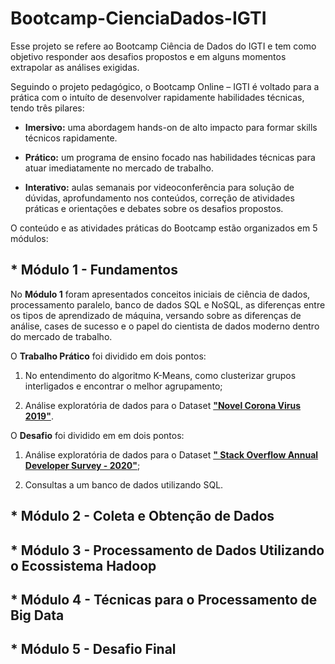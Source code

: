 # Bootcamp-CienciaDados-IGTI

Esse projeto se refere ao Bootcamp Ciência de Dados do IGTI e tem como objetivo responder aos desafios propostos e em alguns momentos extrapolar as análises exigidas. 

Seguindo o projeto pedagógico, o Bootcamp Online – IGTI é voltado para a prática com o intuíto de desenvolver rapidamente habilidades técnicas, tendo três pilares:

* **Imersivo:** uma abordagem hands-on de alto impacto para formar skills técnicos rapidamente.

* **Prático:** um programa de ensino focado nas habilidades técnicas para atuar imediatamente no mercado de trabalho.

* **Interativo:** aulas semanais por videoconferência para solução de dúvidas, aprofundamento nos conteúdos, correção de atividades práticas e orientações e debates sobre os desafios propostos.

O conteúdo e as atividades práticas do Bootcamp estão organizados em 5 módulos:

## * **Módulo 1** - Fundamentos 

No **Módulo 1** foram apresentados conceitos iniciais de ciência de dados, processamento paralelo, banco de dados SQL e NoSQL, as diferenças entre os tipos de aprendizado de máquina, versando sobre as diferenças de análise, cases de sucesso e o papel do cientista de dados moderno dentro do mercado de trabalho.

O **Trabalho Prático** foi dividido em dois pontos: 

1. No entendimento do algoritmo K-Means, como clusterizar grupos interligados e encontrar o melhor agrupamento;

2. Análise exploratória de dados para o Dataset [**"Novel Corona Virus 2019"**](https://www.kaggle.com/sudalairajkumar/novel-corona-virus-2019-dataset?select=covid_19_data.csv).

O **Desafio** foi dividido em em dois pontos:

1. Análise exploratória de dados para o Dataset [**" Stack Overflow Annual Developer Survey - 2020"**](https://drive.google.com/file/d/1dfGerWeWkcyQ9GX9x20rdSGj7WtEpzBB/view?usp=sharing);

2. Consultas a um banco de dados utilizando SQL.

## * **Módulo 2** - Coleta e Obtenção de Dados 

## * **Módulo 3** - Processamento de Dados Utilizando o Ecossistema Hadoop

## * **Módulo 4** - Técnicas para o Processamento de Big Data

## * **Módulo 5** - Desafio Final


